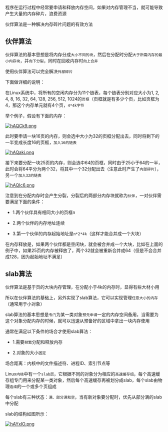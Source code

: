 程序在运行过程中经常要申请和释放内存空间，如果对内存管理不当，就可能导致产生大量的内存碎片，浪费资源

伙伴算法是一种解决内存碎片问题的有效方法

## 伙伴算法

伙伴算法的基本思想是将内存分成`大小不同的块`，然后在分配时分配`大于所需内存的最小内存块`，并`向下分裂`，同时在回收内存时`向上合并`

使用伙伴算法可以完全解决`外部碎片`

下面做详细的说明：

在Linux系统中，将所有的空闲内存分为11个链表，每个链表分别对应大小为1, 2, 4, 8, 16, 32, 64, 128, 256, 512, 1024的`页框`（页框就是有多少个页，比如页框为4，那这个内存单元就有4个页，`4*4k字节`

举个例子，假设有下面的内存：

[![hAQCk9.png](https://z3.ax1x.com/2021/08/24/hAQCk9.png)](https://imgtu.com/i/hAQCk9)

此时要申请一块16页的内存，则会选中大小为32的页框分配出去，同时将剩下的一半变成长度16的页框，`加入16的链表`

[![hAQakj.png](https://z3.ax1x.com/2021/08/24/hAQakj.png)](https://imgtu.com/i/hAQakj)

接下来要分配一块25页的内存，则会选中64的页框，同时由于25小于64的一半，此时会将64平分为两个32，将其中一个32分配出去（注意此时产生了`内部碎片`），另一个`加入32的链表`

[![hAQIc6.png](https://z3.ax1x.com/2021/08/24/hAQIc6.png)](https://imgtu.com/i/hAQIc6)

注意到在分配内存时会产生分裂，分裂后的两部分内存块就称为`伙伴`，一对伙伴需要满足下面的条件：

- 1.两个伙伴具有相同大小的页框n

- 2.两个伙伴的内存地址连续

- 3.第一个伙伴的内存起始地址是`n*2*4k`（这样才能合并成一个大块）

在内存释放是，如果两个伙伴都是空闲块，就会被合并成一个大块，比如在上面的例子中，如果25页的内存被释放了，两个32就会被重新合并成64（但是不会合并成128，因为起始地址不满足）

## slab算法

伙伴算法是基于页的大块内存管理，在分配小于4k的内存时，显得有些大材小用

所以在伙伴算法的基础上，另外实现了slab算法，它可以实现管理`任意大小的内存`（通常用于小对象）

slab算法的基本思想是`专门`为某一类对象`预先申请`一定的内存空间备用，当需要为这个对象分配内存的时候，就可以迅速从预备好的区域中拿出一块内存使用

通常在满足以下条件的场合才使用slab算法：

- 1.需要`频繁`分配和释放内存

- 2.对象的大小`固定`

场合距离：内核中的文件描述符、进程ID、索引节点等

Linux`内核`中有一个`slab层`，它根据不同的对象分为相应的`高速缓存组`，每个高速缓存组专门用来分配某一类对象，然后每个高速缓存再被划分成slab，每个slab由物理`连续`的一个或多个页组成

每个slab有三种状态：`满、部分满和空`，当有新对象要分配时，优先从部分满的slab中分配

slab的结构如图所示：

[![hAYxIO.png](https://z3.ax1x.com/2021/08/24/hAYxIO.png)](https://imgtu.com/i/hAYxIO)

